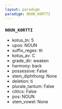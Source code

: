 ```yaml
---
layout: paradigm
paradigm: NOUN_KORTTI
---
```

### ` NOUN_KORTTI `


* kotus_tn: 5
* upos: NOUN
* suffix_regex: tti
* kotus_av: C
* grade_dir: weaken
* harmony: back
* possessive: False
* stem_diphthong: None
* deletion: ti
* plurale_tantum: False
* clitics: False
* pos: NOUN
* stem_vowel: None

